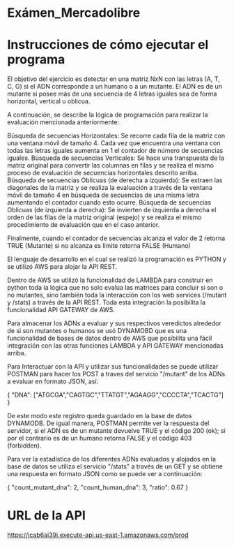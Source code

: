 # Exámen_Mercadolibre

# Instrucciones de cómo ejecutar el programa
El objetivo del ejercicio es detectar en una matriz NxN con las letras (A, T, C, G) si el ADN corresponde a un humano o a un mutante. El ADN es de un mutante si posee más de una secuencia de 4 letras iguales sea de forma horizontal, vertical u oblicua.

A continuación, se describe la lógica de programación para realizar la evaluación mencionada anteriormente:

Búsqueda de secuencias Horizontales: Se recorre cada fila de la matriz con una ventana móvil de tamaño 4. Cada vez que encuentra una ventana con todas las letras iguales aumenta en 1 el contador de número de secuencias iguales.
Búsqueda de secuencias Verticales: Se hace una transpuesta de la matriz original para convertir las columnas en filas y se realiza el mismo proceso de evaluación de secuencias horizontales descrito arriba.
Búsqueda de secuencias Oblicuas (de derecha a izquierda): Se extraen las diagonales de la matriz y se realiza la evaluación a través de la ventana móvil de tamaño 4 en búsqueda de secuencias de una misma letra aumentando el contador cuando esto ocurre.
Búsqueda de secuencias Oblicuas (de izquierda a derecha): Se invierten de izquierda a derecha el orden de las filas de la matriz original (espejo) y se realiza el mismo procedimiento de evaluación que en el caso anterior.

Finalmente, cuando el contador de secuencias alcanza el valor de 2 retorna TRUE (Mutante) si no alcanza es límite retorna FALSE (Humano)

El lenguaje de desarrollo en el cual se realizó la programación es PYTHON y se utilizó AWS para alojar la API REST.

Dentro de AWS se utilizó la funcionalidad de LAMBDA para construir en python toda la lógica que no solo evalúa las matrices para concluir si son o no mutantes, sino también toda la interacción con los web services (/mutant y /stats) a través de la API REST. Toda esta integración la posibilita la funcionalidad API GATEWAY de AWS.

Para almacenar los ADNs a evaluar y sus respectivos veredictos alrededor de si son mutantes o humanos se usó DYNAMOBD que es una funcionalidad de bases de datos dentro de AWS que posibilita una fácil integración con las otras funciones LAMBDA y API GATEWAY mencionadas arriba.

Para Interactuar con la API y utilizar sus funcionalidades se puede utilizar POSTMAN para hacer los POST a traves del servicio "/mutant" de los ADNs a evaluar en formato JSON, así:

{
    "DNA": ["ATGCGA","CAGTGC","TTATGT","AGAAGG","CCCCTA","TCACTG"]
}

De este modo este registro queda guardado en la base de datos DYNAMODB. De igual manera, POSTMAN permite ver la respuesta del servidor, si el ADN es de un mutante devuelve TRUE y el código 200 (ok); si por el contrario es de un humano retorna FALSE y el código 403 (forbidden).

Para ver la estadística de los diferentes ADNs evaluados y alojados en la base de datos se utiliza el servicio "/stats" a través de un GET y se obtiene una respuesta en formato JSON como se puede ver a continuación:

{
    "count_mutant_dna": 2,
    "count_human_dna": 3,
    "ratio": 0.67
}

# URL de la API
https://jcab6ai39i.execute-api.us-east-1.amazonaws.com/prod

